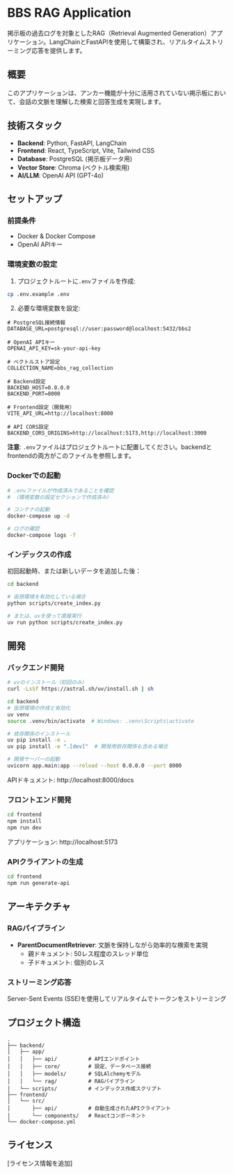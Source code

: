 # BBS RAG Application

掲示板の過去ログを対象としたRAG（Retrieval Augmented Generation）アプリケーション。LangChainとFastAPIを使用して構築され、リアルタイムストリーミング応答を提供します。

## 概要

このアプリケーションは、アンカー機能が十分に活用されていない掲示板において、会話の文脈を理解した検索と回答生成を実現します。

## 技術スタック

- **Backend**: Python, FastAPI, LangChain
- **Frontend**: React, TypeScript, Vite, Tailwind CSS
- **Database**: PostgreSQL (掲示板データ用)
- **Vector Store**: Chroma (ベクトル検索用)
- **AI/LLM**: OpenAI API (GPT-4o)

## セットアップ

### 前提条件

- Docker & Docker Compose
- OpenAI APIキー

### 環境変数の設定

1. プロジェクトルートに`.env`ファイルを作成:
```bash
cp .env.example .env
```

2. 必要な環境変数を設定:
```env
# PostgreSQL接続情報
DATABASE_URL=postgresql://user:password@localhost:5432/bbs2

# OpenAI APIキー
OPENAI_API_KEY=sk-your-api-key

# ベクトルストア設定
COLLECTION_NAME=bbs_rag_collection

# Backend設定
BACKEND_HOST=0.0.0.0
BACKEND_PORT=8000

# Frontend設定（開発用）
VITE_API_URL=http://localhost:8000

# API CORS設定
BACKEND_CORS_ORIGINS=http://localhost:5173,http://localhost:3000
```

**注意**: `.env`ファイルはプロジェクトルートに配置してください。backendとfrontendの両方がこのファイルを参照します。

### Dockerでの起動

```bash
# .envファイルが作成済みであることを確認
# （環境変数の設定セクションで作成済み）

# コンテナの起動
docker-compose up -d

# ログの確認
docker-compose logs -f
```

### インデックスの作成

初回起動時、または新しいデータを追加した後：

```bash
cd backend

# 仮想環境を有効化している場合
python scripts/create_index.py

# または、uvを使って直接実行
uv run python scripts/create_index.py
```

## 開発

### バックエンド開発

```bash
# uvのインストール（初回のみ）
curl -LsSf https://astral.sh/uv/install.sh | sh

cd backend
# 仮想環境の作成と有効化
uv venv
source .venv/bin/activate  # Windows: .venv\Scripts\activate

# 依存関係のインストール
uv pip install -e .
uv pip install -e ".[dev]"  # 開発用依存関係も含める場合

# 開発サーバーの起動
uvicorn app.main:app --reload --host 0.0.0.0 --port 8000
```

APIドキュメント: http://localhost:8000/docs

### フロントエンド開発

```bash
cd frontend
npm install
npm run dev
```

アプリケーション: http://localhost:5173

### APIクライアントの生成

```bash
cd frontend
npm run generate-api
```

## アーキテクチャ

### RAGパイプライン

- **ParentDocumentRetriever**: 文脈を保持しながら効率的な検索を実現
  - 親ドキュメント: 50レス程度のスレッド単位
  - 子ドキュメント: 個別のレス

### ストリーミング応答

Server-Sent Events (SSE)を使用してリアルタイムでトークンをストリーミング

## プロジェクト構造

```
.
├── backend/
│   ├── app/
│   │   ├── api/          # APIエンドポイント
│   │   ├── core/         # 設定、データベース接続
│   │   ├── models/       # SQLAlchemyモデル
│   │   └── rag/          # RAGパイプライン
│   └── scripts/          # インデックス作成スクリプト
├── frontend/
│   └── src/
│       ├── api/          # 自動生成されたAPIクライアント
│       └── components/   # Reactコンポーネント
└── docker-compose.yml
```

## ライセンス

[ライセンス情報を追加]